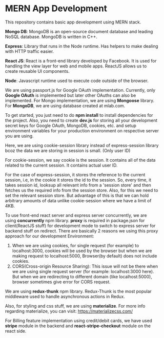 # MERN App Development
This repository contains basic app development using MERN stack.

**Mongo DB**: MongoDB is an open-source document database and leading NoSQL database. MongoDB is written in C++.

**Express**: Library that runs in the Node runtime. Has helpers to make dealing with HTTP traffic easier.

**React JS**: React is a front-end library developed by Facebook. It is used for handling the view layer for web and mobile apps. ReactJS allows us to create reusable UI components.

**Node**: Javascript runtime used to execute code outside of the browser.

We are using passport.js for Google OAuth implementation.
Currently, only **Google OAuth** is implemented but later other OAuths can also be implemented.
For Mongo implementation, we are using **Mongoose** library.
For **MongoDB**, we are using database created at mlab.com.

To get started, you just need to do **npm install** to install dependencies for the project.
Also, you need to create **dev.js** for storing all your development secret keys for Google OAuth, MongoDB, cookies, etc. and setup environment variables for your production environment on respective server you are using.

Here, we are using cookie-session library instead of express-session library bcoz the data we are storing in session is small. (Only user ID)

For cookie-session, we say cookie is the session. It contains all of the data related to the current session. It contains actual user ID.

For the case of express-session, it stores the reference to the current session, i.e, in the cookie it stores the id to the session.
So, every time, it takes session id, looksup all relevant info from a 'session store' and then fetches us the required info from the session store.
Also, for this we need to set the relevant session store.
But advantage of this is that we can hold arbitrary amounts of data unlike cookie-session where we have a limit of 4KB.

To use front-end react server and express server concurrently, we are using **concurrently** npm library.
**proxy** is required in package.json for client(ReactJS stuff) for development mode to switch to express server for backend stuff on redirect.
There are basically 2 reasons we using this proxy approach for our development Environment:
1. When we are using cookies, for single request (for example) to localhost:3000, cookies will be used by the browser but when we are making request to
localhost:5000, Browser(by default) does not include cookies.
2. CORS(Cross-origin Resource Sharing): This issue will not be there when we are using single request server (for example: localhost:3000 here). But when we are redirecting to different domain
(like localhost:5000), browser sometimes give error for CORS request.

We are using **redux-thunk** npm library. Redux-Thunk is the most popular middleware used to handle asynchronous actions in Redux.

Also, for styling and css stuff, we are using **materialize**. For more info regarding materialize, you can visit: https://materializecss.com/

For Billing feature implementation using credit/debit cards, we have used **stripe** module in the backend and **react-stripe-checkout** module on the react side.

